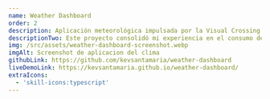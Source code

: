 ```yaml
---
name: Weather Dashboard
order: 2
description: Aplicación meteorológica impulsada por la Visual Crossing Weather API. Ofrece información actual del clima, pronóstico para las próximas 24 horas, gráficos de precipitación y temperatura semanal, y soporte para modo claro/oscuro.
descriptionTwo: Este proyecto consolidó mi experiencia en el consumo de APIs y la implementación de herramientas avanzadas como TanStack Query, Axios, Zustand y Recharts.
img: /src/assets/weather-dashboard-screenshot.webp
imgAlt: Screenshot de aplicacion del clima
githubLink: https://github.com/kevsantamaria/weather-dashboard
liveDemoLink: https://kevsantamaria.github.io/weather-dashboard/
extraIcons:
  - 'skill-icons:typescript'
---
```

